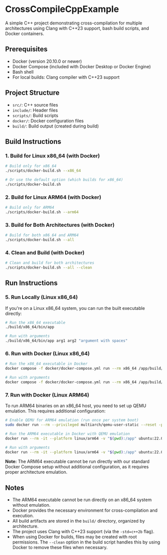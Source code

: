 # CrossCompileCppExample

A simple C++ project demonstrating cross-compilation for multiple architectures using Clang with C++23 support, bash build scripts, and Docker containers.

## Prerequisites

- Docker (version 20.10.0 or newer)
- Docker Compose (included with Docker Desktop or Docker Engine)
- Bash shell
- For local builds: Clang compiler with C++23 support

## Project Structure

- `src/`: C++ source files
- `include/`: Header files
- `scripts/`: Build scripts
- `docker/`: Docker configuration files
- `build/`: Build output (created during build)

## Build Instructions

### 1. Build for Linux x86_64 (with Docker)

```bash
# Build only for x86_64
./scripts/docker-build.sh --x86_64

# Or use the default option (which builds for x86_64)
./scripts/docker-build.sh
```

### 2. Build for Linux ARM64 (with Docker)

```bash
# Build only for ARM64
./scripts/docker-build.sh --arm64
```

### 3. Build for Both Architectures (with Docker)

```bash
# Build for both x86_64 and ARM64
./scripts/docker-build.sh --all
```

### 4. Clean and Build (with Docker)

```bash
# Clean and build for both architectures
./scripts/docker-build.sh --all --clean
```

## Run Instructions

### 5. Run Locally (Linux x86_64)

If you're on a Linux x86_64 system, you can run the built executable directly:

```bash
# Run the x86_64 executable
./build/x86_64/bin/app

# Run with arguments
./build/x86_64/bin/app arg1 arg2 "argument with spaces"
```

### 6. Run with Docker (Linux x86_64)

```bash
# Run the x86_64 executable in Docker
docker compose -f docker/docker-compose.yml run --rm x86_64 /app/build/x86_64/bin/app

# Run with arguments
docker compose -f docker/docker-compose.yml run --rm x86_64 /app/build/x86_64/bin/app arg1 arg2 "argument with spaces"
```

### 7. Run with Docker (Linux ARM64)

To run ARM64 binaries on an x86_64 host, you need to set up QEMU emulation. This requires additional configuration:

```bash
# Enable QEMU for ARM64 emulation (run once per system boot)
sudo docker run --rm --privileged multiarch/qemu-user-static --reset -p yes

# Run the ARM64 executable in Docker with QEMU emulation
docker run --rm -it --platform linux/arm64 -v "$(pwd):/app" ubuntu:22.04 /app/build/arm64/bin/app

# Run with arguments
docker run --rm -it --platform linux/arm64 -v "$(pwd):/app" ubuntu:22.04 /app/build/arm64/bin/app arg1 arg2 "argument with spaces"
```

**Note:** The ARM64 executable cannot be run directly with our standard Docker Compose setup without additional configuration, as it requires proper architecture emulation.

## Notes

- The ARM64 executable cannot be run directly on an x86_64 system without emulation.
- Docker provides the necessary environment for cross-compilation and execution.
- All build artifacts are stored in the `build/` directory, organized by architecture.
- The project uses Clang with C++23 support (via the `-std=c++2b` flag).
- When using Docker for builds, files may be created with root permissions. The `--clean` option in the build script handles this by using Docker to remove these files when necessary.
